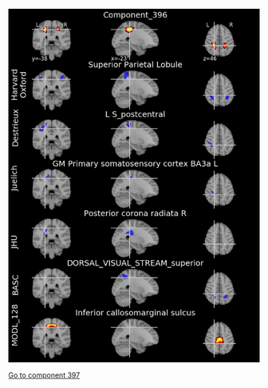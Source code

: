 


![396](preliminary/396.jpg "Component 396")

[Go to component 397](https://parietal-inria.github.io/MODL_atlas/512/397 "Component 397")